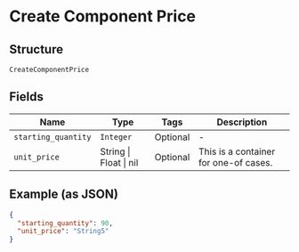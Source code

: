 
# Create Component Price

## Structure

`CreateComponentPrice`

## Fields

| Name | Type | Tags | Description |
|  --- | --- | --- | --- |
| `starting_quantity` | `Integer` | Optional | - |
| `unit_price` | String \| Float \| nil | Optional | This is a container for one-of cases. |

## Example (as JSON)

```json
{
  "starting_quantity": 90,
  "unit_price": "String5"
}
```

